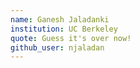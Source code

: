 ```yaml
---
name: Ganesh Jaladanki
institution: UC Berkeley
quote: Guess it's over now!
github_user: njaladan
---
```


